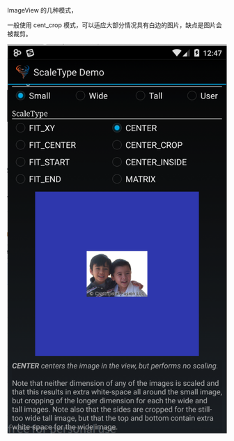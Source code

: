 

ImageView 的几种模式，

一般使用 cent_crop 模式，可以适应大部分情况具有白边的图片，缺点是图片会被裁剪。

![图片](https://github.com/Seachal/ScaleType-Demo/blob/master/media/Jietu20200110-151655.png)